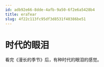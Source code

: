 ```yaml
---
id: adb92e66-8dde-4afb-9a50-6f2e6a5428b4
title: eraTear
slug: 4f22c113fc95df3d8531f40386be51
---
```


# 时代的眼泪

看完《漫长的季节》后，有种时代的眼泪的感觉。
